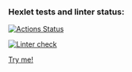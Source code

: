 ### Hexlet tests and linter status:
[![Actions Status](https://github.com/saintodes/python-project-83/actions/workflows/hexlet-check.yml/badge.svg)](https://github.com/saintodes/python-project-83/actions)

[![Linter check](https://github.com/saintodes/python-project-83/actions/workflows/python-app.yml/badge.svg)](https://github.com/saintodes/python-project-83/actions/workflows/python-app.yml)

  

[Try me!](https://page-analyzer-mmny.onrender.com/) 